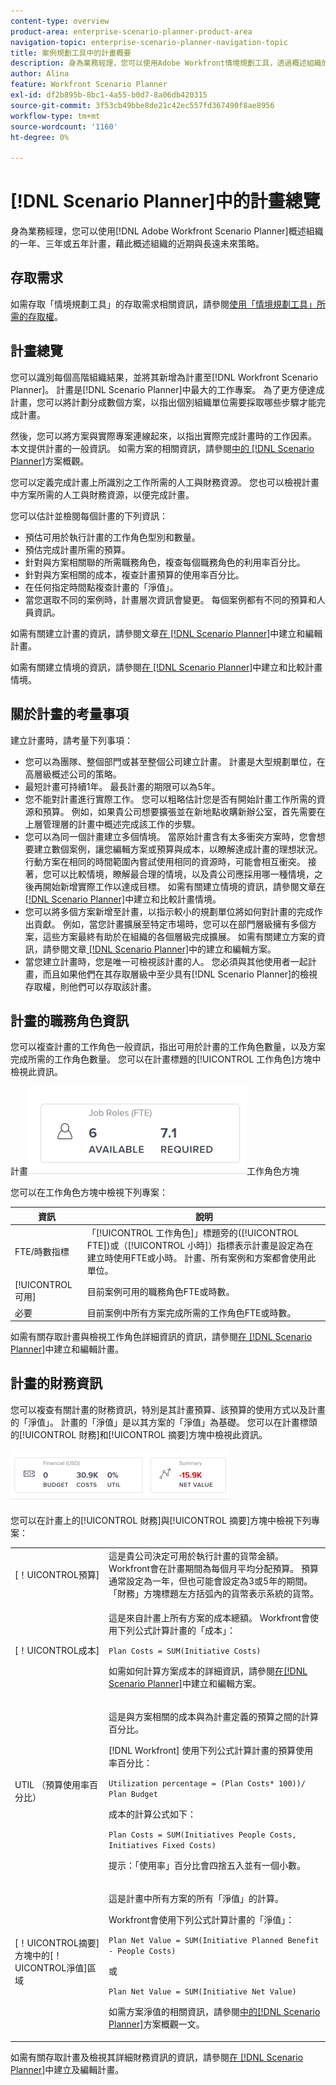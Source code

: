```yaml
---
content-type: overview
product-area: enterprise-scenario-planner-product-area
navigation-topic: enterprise-scenario-planner-navigation-topic
title: 案例規劃工具中的計畫概要
description: 身為業務經理，您可以使用Adobe Workfront情境規劃工具，透過概述組織的一年、三年或五年計畫，來概述組織的短期和長期未來策略。
author: Alina
feature: Workfront Scenario Planner
exl-id: df2b895b-8bc1-4a55-b0d7-8a06db420315
source-git-commit: 3f53cb49bbe8de21c42ec557fd367490f8ae8956
workflow-type: tm+mt
source-wordcount: '1160'
ht-degree: 0%

---
```


# [!DNL Scenario Planner]中的計畫總覽

身為業務經理，您可以使用[!DNL Adobe Workfront Scenario Planner]概述組織的一年、三年或五年計畫，藉此概述組織的近期與長遠未來策略。

## 存取需求

如需存取「情境規劃工具」的存取需求相關資訊，請參閱[使用「情境規劃工具」所需的存取權](/help/quicksilver/scenario-planner/access-needed-to-use-sp.md)。

## 計畫總覽

<!--
<p data-mc-conditions="QuicksilverOrClassic.Draft mode">(NOTE: add information about utilization percentage for job roles - per this story?? - https://hub.workfront.com/task/5eb0784900083e1f2cabb60d6e0d04d3/overview)</p>
-->

您可以識別每個高階組織結果，並將其新增為計畫至[!DNL Workfront Scenario Planner]。 計畫是[!DNL Scenario Planner]中最大的工作專案。 為了更方便達成計畫，您可以將計劃分成數個方案，以指出個別組織單位需要採取哪些步驟才能完成計畫。

然後，您可以將方案與實際專案連線起來，以指出實際完成計畫時的工作因素。 本文提供計畫的一般資訊。 如需方案的相關資訊，請參閱[中的 [!DNL Scenario Planner]](../scenario-planner/initiatives-overview.md)方案概觀。

您可以定義完成計畫上所識別之工作所需的人工與財務資源。 您也可以檢視計畫中方案所需的人工與財務資源，以便完成計畫。

您可以估計並檢閱每個計畫的下列資訊：

* 預估可用於執行計畫的工作角色型別和數量。
* 預估完成計畫所需的預算。
* 針對與方案相關聯的所需職務角色，複查每個職務角色的利用率百分比。
* 針對與方案相關的成本，複查計畫預算的使用率百分比。
* 在任何指定時間點複查計畫的「淨值」。
* 當您選取不同的案例時，計畫層次資訊會變更。 每個案例都有不同的預算和人員資訊。

如需有關建立計畫的資訊，請參閱文章[在 [!DNL Scenario Planner]](../scenario-planner/create-and-edit-plans.md)中建立和編輯計畫。

如需有關建立情境的資訊，請參閱[在 [!DNL Scenario Planner]](../scenario-planner/create-and-compare-scenarios-for-a-plan.md)中建立和比較計畫情境。

## 關於計畫的考量事項

建立計畫時，請考量下列事項：

* 您可以為團隊、整個部門或甚至整個公司建立計畫。 計畫是大型規劃單位，在高層級概述公司的策略。
* 最短計畫可持續1年。 最長計畫的期限可以為5年。
* 您不能對計畫進行實際工作。 您可以粗略估計您是否有開始計畫工作所需的資源和預算。 例如，如果貴公司想要擴張並在新地點收購新辦公室，首先需要在上層管理層的計畫中概述完成該工作的步驟。
* 您可以為同一個計畫建立多個情境。 當原始計畫含有太多衝突方案時，您會想要建立數個案例，讓您編輯方案或預算與成本，以瞭解達成計畫的理想狀況。 行動方案在相同的時間範圍內嘗試使用相同的資源時，可能會相互衝突。 接著，您可以比較情境，瞭解最合理的情境，以及貴公司應採用哪一種情境，之後再開始新增實際工作以達成目標。 如需有關建立情境的資訊，請參閱文章[在 [!DNL Scenario Planner]](../scenario-planner/create-and-compare-scenarios-for-a-plan.md)中建立和比較計畫情境。
* 您可以將多個方案新增至計畫，以指示較小的規劃單位將如何對計畫的完成作出貢獻。 例如，當您計畫擴展至特定市場時，您可以在部門層級擁有多個方案，這些方案最終有助於在組織的各個層級完成擴展。 如需有關建立方案的資訊，請參閱文章[  [!DNL Scenario Planner]](../scenario-planner/create-and-edit-initiatives.md)中的建立和編輯方案。
* 當您建立計畫時，您是唯一可檢視該計畫的人。 您必須與其他使用者一起計畫，而且如果他們在其存取層級中至少具有[!DNL Scenario Planner]的檢視存取權，則他們可以存取該計畫。

## 計畫的職務角色資訊

您可以複查計畫的工作角色一般資訊，指出可用於計畫的工作角色數量，以及方案完成所需的工作角色數量。 您可以在計畫標題的[!UICONTROL 工作角色]方塊中檢視此資訊。

計畫![上的](assets/job-role-box-on-plan-not-expanded-fte-350x141.png)工作角色方塊

您可以在工作角色方塊中檢視下列專案：

| 資訊 | 說明 |
|---|---|
| FTE/時數指標 | 「[!UICONTROL 工作角色]」標題旁的([!UICONTROL FTE])或（[!UICONTROL 小時]）指標表示計畫是設定為在建立時使用FTE或小時。 計畫、所有案例和方案都會使用此單位。 |
| [!UICONTROL 可用] | 目前案例可用的職務角色FTE或時數。 |
| 必要 | 目前案例中所有方案完成所需的工作角色FTE或時數。 |

如需有關存取計畫與檢視工作角色詳細資訊的資訊，請參閱[在 [!DNL Scenario Planner]](../scenario-planner/create-and-edit-plans.md)中建立和編輯計畫。

## 計畫的財務資訊

您可以複查有關計畫的財務資訊，特別是其計畫預算、該預算的使用方式以及計畫的「淨值」。 計畫的「淨值」是以其方案的「淨值」為基礎。 您可以在計畫標頭的[!UICONTROL 財務]和[!UICONTROL 摘要]方塊中檢視此資訊。

![預算與淨值方塊](assets/budget-net-value-boxes-on-plan-not-expanded-350x86.png)

您可以在計畫上的[!UICONTROL 財務]與[!UICONTROL 摘要]方塊中檢視下列專案：

<table style="table-layout:auto"> 
 <col> 
 <col> 
 <tbody> 
  <tr> 
   <td role="rowheader"> <p role="rowheader">[！UICONTROL預算] </p> <p role="rowheader"> </p> </td> 
   <td>這是貴公司決定可用於執行計畫的貨幣金額。 Workfront會在計畫期間為每個月平均分配預算。 預算通常設定為一年，但也可能會設定為3或5年的期間。 「財務」方塊標題左方括弧內的貨幣表示系統的貨幣。 </td> 
  </tr> 
  <tr> 
   <td role="rowheader">[！UICONTROL成本]</td> 
   <td> <p>這是來自計畫上所有方案的成本總額。 Workfront會使用下列公式計算計畫的「成本」：</p> <p><code>Plan Costs = SUM(Initiative Costs)</code> </p> <p>如需如何計算方案成本的詳細資訊，請參閱<a href="../scenario-planner/create-and-edit-initiatives.md" class="MCXref xref">在[!DNL Scenario Planner]</a>中建立和編輯方案。 </p> </td> 
  </tr> 
  <tr> 
   <td role="rowheader">UTIL （預算使用率百分比）</td> 
   <td> <p>這是與方案相關的成本與為計畫定義的預算之間的計算百分比。 </p> <p>[!DNL Workfront] 使用下列公式計算計畫的預算使用率百分比： </p> <p><code>Utilization percentage = (Plan Costs* 100))/ Plan Budget</code> </p> <p>成本的計算公式如下：</p> <p><code>Plan Costs = SUM(Initiatives People Costs, Initiatives Fixed Costs)</code> </p> <p>提示：「使用率」百分比會四捨五入並有一個小數。 </p> </td> 
  </tr> 
  <tr> 
   <td role="rowheader"> <p role="rowheader">[！UICONTROL摘要]方塊中的[！UICONTROL淨值]區域<span></span></p> <p role="rowheader"> </p> </td> 
   <td> <p>這是計畫中所有方案的所有「淨值」的計算。 </p> <p>Workfront會使用下列公式計算計畫的「淨值」： </p> <p><code>Plan Net Value = SUM(Initiative Planned Benefit - People Costs)</code> </p> <p>或</p> <p><code>Plan Net Value = SUM(Initiative Net Value)</code> </p> <p>如需方案淨值的相關資訊，請參閱<a href="../scenario-planner/initiatives-overview.md" class="MCXref xref">中的[!DNL Scenario Planner]</a>方案概觀一文。</p> </td> 
  </tr> 
 </tbody> 
</table>

如需有關存取計畫及檢視其詳細財務資訊的資訊，請參閱[在 [!DNL Scenario Planner]](../scenario-planner/create-and-edit-plans.md)中建立及編輯計畫。



